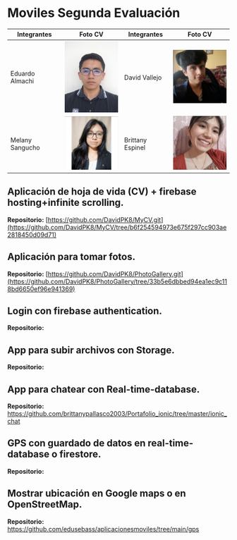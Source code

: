 # Moviles Segunda Evaluación

| Integrantes     | Foto CV                                                                  | Integrantes      | Foto CV                                                              |
| --------------- | ------------------------------------------------------------------------ | ---------------- | -------------------------------------------------------------------- |
| Eduardo Almachi | <img src="img/fotocarnet.jpg" alt="Foto de Eduardo Almachi" width="150"> | David Vallejo   | <img src="img/image-2.png" alt="Foto de Davida Vallejo" width="150"> |
| Melany Sangucho | <img src="img/image-1.png" alt="Foto de Melany Sangucho" width="150">    | Brittany Espinel | <img src="img/image.png" alt="Foto de Brittany Espinel" width="150"> |

## Aplicación de hoja de vida (CV) + firebase hosting+infinite scrolling.

**Repositorio:**
[https://github.com/DavidPK8/MyCV.git](https://github.com/DavidPK8/MyCV/tree/b6f254594973e675f297cc903ae2818450d09d71)

## Aplicación para tomar fotos.

**Repositorio:**
[https://github.com/DavidPK8/PhotoGallery.git](https://github.com/DavidPK8/PhotoGallery/tree/33b5e6dbbed94ea1ec9c118bd6650ef96e941369)

## Login con firebase authentication.

**Repositorio:**

## App para subir archivos con Storage.

**Repositorio:**

## App para chatear con Real-time-database.

**Repositorio:**
https://github.com/brittanypallasco2003/Portafolio_ionic/tree/master/ionic_chat

## GPS con guardado de datos en real-time-database o firestore.

**Repositorio:**

## Mostrar ubicación en Google maps o en OpenStreetMap.

**Repositorio:**
https://github.com/edusebass/aplicacionesmoviles/tree/main/gps
